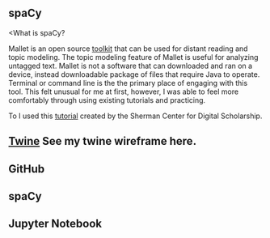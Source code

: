 ## spaCy
 
<What is spaCy? 

Mallet is an open source [toolkit](https://mimno.github.io/Mallet/) that can be used for distant reading and topic modeling. The topic modeling feature of Mallet is useful for analyzing untagged text. Mallet is not a software that can downloaded and ran on a device, instead downloadable package of files that require Java to operate. Terminal or command line is the the primary place of engaging with this tool. This felt unusual for me at first, however, I was able to feel more comfortably through using existing tutorials and practicing.        

To I used this [tutorial](https://learn.scds.ca/text-analysis-3/lessons/mallet.html) created by the Sherman Center for Digital Scholarship. 
## [Twine](https://twinery.org/2/#/stories/b827dbeb-f961-4a05-a867-d29910546b31) See my twine wireframe here.

## GitHub
## spaCy
## Jupyter Notebook
